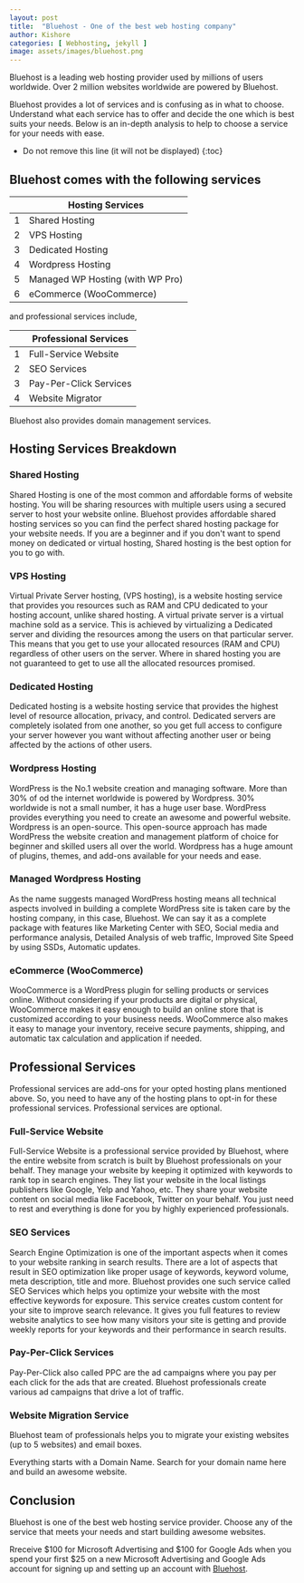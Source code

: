 ```yaml
---
layout: post
title:  "Bluehost - One of the best web hosting company"
author: Kishore
categories: [ Webhosting, jekyll ]
image: assets/images/bluehost.png
---
```

Bluehost is a leading web hosting provider used by millions of users worldwide. Over 2 million websites worldwide are powered by Bluehost. 

Bluehost provides a lot of services and is confusing as in what to choose. Understand what each service has to offer and decide the one which is best suits your needs. Below is an in-depth analysis to help to choose a service for your needs with ease.

* Do not remove this line (it will not be displayed)
{:toc}
<script src="assets/js/mytoc.js"></script>


## Bluehost comes with the following services

|     |  Hosting Services |
|-----|----|
|  1  |  Shared Hosting | 
|  2  |  VPS Hosting |
|  3  |  Dedicated Hosting |
|  4  |  Wordpress Hosting |
|  5  |  Managed WP Hosting (with WP Pro) |
|  6  |  eCommerce (WooCommerce)|


and professional services include,

|     |  Professional Services |
|-----|----|
|  1  |  Full-Service Website | 
|  2  |  SEO Services |
|  3  |  Pay-Per-Click Services |
|  4  |  Website Migrator |


Bluehost also provides domain management services.

## Hosting Services Breakdown

### Shared Hosting
Shared Hosting is one of the most common and affordable forms of website hosting. You will be sharing resources with multiple users using a secured server to host your website online. Bluehost provides affordable shared hosting services so you can find the perfect shared hosting package for your website needs. If you are a beginner and if you don't want to spend money on dedicated or virtual hosting, Shared hosting is the best option for you to go with.

### VPS Hosting
Virtual Private Server hosting, (VPS hosting), is a website hosting service that provides you resources such as RAM and CPU dedicated to your hosting account, unlike shared hosting. A virtual private server is a virtual machine sold as a service. This is achieved by virtualizing a Dedicated server and dividing the resources among the users on that particular server. This means that you get to use your allocated resources (RAM and CPU) regardless of other users on the server. Where in shared hosting you are not guaranteed to get to use all the allocated resources promised.

### Dedicated Hosting
Dedicated hosting is a website hosting service that provides the highest level of resource allocation, privacy, and control. Dedicated servers are completely isolated from one another, so you get full access to configure your server however you want without affecting another user or being affected by the actions of other users.

### Wordpress Hosting
WordPress is the No.1 website creation and managing software. More than 30% of od the internet worldwide is powered by Wordpress. 30% worldwide is not a small number, it has a huge user base. WordPress provides everything you need to create an awesome and powerful website. Wordpress is an open-source. This open-source approach has made WordPress the website creation and management platform of choice for beginner and skilled users all over the world. Wordpress has a huge amount of plugins, themes, and add-ons available for your needs and ease.

### Managed Wordpress Hosting
As the name suggests managed WordPress hosting means all technical aspects involved in building a complete WordPress site is taken care by the hosting company, in this case, Bluehost. We can say it as a complete package with features like Marketing Center with SEO, Social media and performance analysis, Detailed Analysis of web traffic, Improved Site Speed by using SSDs, Automatic updates.

### eCommerce (WooCommerce)
WooCommerce is a WordPress plugin for selling products or services online. Without considering if your products are digital or physical, WooCommerce makes it easy enough to build an online store that is customized according to your business needs. WooCommerce also makes it easy to manage your inventory, receive secure payments, shipping, and automatic tax calculation and application if needed.

## Professional Services

Professional services are add-ons for your opted hosting plans mentioned above. So, you need to have any of the hosting plans to opt-in for these professional services. Professional services are optional.

### Full-Service Website
Full-Service Website is a professional service provided by Bluehost, where the entire website from scratch is built by Bluehost professionals on your behalf. They manage your website by keeping it optimized with keywords to rank top in search engines. They list your website in the local listings publishers like Google, Yelp and Yahoo, etc. They share your website content on social media like Facebook, Twitter on your behalf. You just need to rest and everything is done for you by highly experienced professionals.

### SEO Services
Search Engine Optimization is one of the important aspects when it comes to your website ranking in search results. There are a lot of aspects that result in SEO optimization like proper usage of keywords, keyword volume, meta description, title and more. Bluehost provides one such service called SEO Services which helps you optimize your website with the most effective keywords for exposure. This service creates custom content for your site to improve search relevance. It gives you full features to review website analytics to see how many visitors your site is getting and provide weekly reports for your keywords and their performance in search results.

### Pay-Per-Click Services
Pay-Per-Click also called PPC are the ad campaigns where you pay per each click for the ads that are created. Bluehost professionals create various ad campaigns that drive a lot of traffic.

### Website Migration Service
Bluehost team of professionals helps you to migrate your existing websites (up to 5 websites) and email boxes.

Everything starts with a Domain Name. Search for your domain name here and build an awesome website.



## Conclusion
Bluehost is one of the best web hosting service provider. Choose any of the service that meets your needs and start building awesome websites.

Rreceive $100 for Microsoft Advertising and $100 for Google Ads when you spend your first $25 on a new Microsoft Advertising and Google Ads account for signing up and setting up an account with [Bluehost](https://www.bluehost.com/track/salesforcelwc/).
